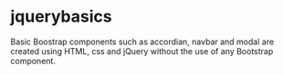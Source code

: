 # jquerybasics

Basic Boostrap components such as accordian, navbar and modal are created using HTML, css and jQuery without the use of any Bootstrap component.
